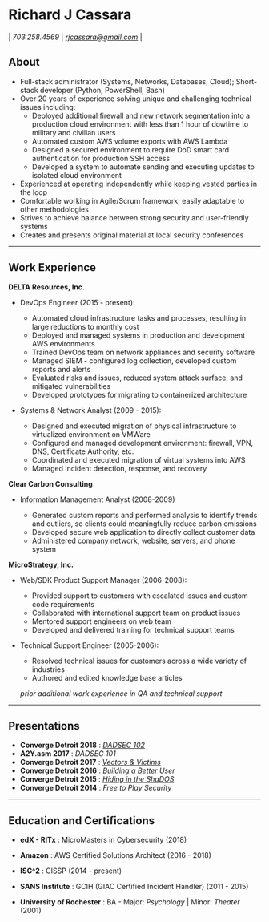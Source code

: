 # Richard J Cassara 
| *703.258.4569*  |  *rjcassara@gmail.com* |

## About

+ Full-stack administrator (Systems, Networks, Databases, Cloud); Short-stack developer (Python, PowerShell, Bash)
+ Over 20 years of experience solving unique and challenging technical issues including:
    + Deployed additional firewall and new network segmentation into a production cloud environment with less than 1 hour of dowtime to military and civilian users
    + Automated custom AWS volume exports with AWS Lambda
    + Designed a secured environment to require DoD smart card authentication for production SSH access
    + Developed a system to automate sending and executing updates to isolated cloud environment
+ Experienced at operating independently while keeping vested parties in the loop
+ Comfortable working in Agile/Scrum framework; easily adaptable to other methodologies 
+ Strives to achieve balance between strong security and user-friendly systems
+ Creates and presents original material at local security conferences

---

## Work Experience
**DELTA Resources, Inc.**  

+ DevOps Engineer (2015 - present):

    - Automated cloud infrastructure tasks and processes, resulting in large reductions to monthly cost
    - Deployed and managed systems in production and development AWS environments
    - Trained DevOps team on network appliances and security software
    - Managed SIEM - configured log collection, developed custom reports and alerts
    - Evaluated risks and issues, reduced system attack surface, and mitigated vulnerabilities
    - Developed prototypes for migrating to containerized architecture

+ Systems & Network Analyst (2009 - 2015):

    - Designed and executed migration of physical infrastructure to virtualized environment on VMWare
    - Configured and managed development environment: firewall, VPN, DNS, Certificate Authority, etc. 
    - Coordinated and executed migration of virtual systems into AWS
    - Managed incident detection, response, and recovery

**Clear Carbon Consulting**

+ Information Management Analyst (2008-2009)

    - Generated custom reports and performed analysis to identify trends and outliers, so clients could meaningfully reduce carbon emissions
    - Developed secure web application to directly collect customer data
    - Administered company network, website, servers, and phone system

**MicroStrategy, Inc.**

+ Web/SDK Product Support Manager (2006-2008):

    - Provided support to customers with escalated issues and custom code requirements
    - Collaborated with international support team on product issues
    - Mentored support engineers on web team
    - Developed and delivered training for technical support teams

+ Technical Support Engineer (2005-2006):
    
    - Resolved technical issues for customers across a wide variety of industries
    - Authored and edited knowledge base articles

  *prior additional work experience in QA and technical support*

---
## Presentations

+ **Converge Detroit 2018** : [*DADSEC 102*](https://www.youtube.com/watch?v=FKssx-saqrE) 
+ **A2Y.asm 2017** : *DADSEC 101*
+ **Converge Detroit 2017** : [*Vectors & Victims*](https://www.youtube.com/watch?v=jfEt3RukoC8)
+ **Converge Detroit 2016** : [*Building a Better User*](https://www.youtube.com/watch?v=1HDvYPf2FJ0)
+ **Converge Detroit 2015** : [*Hiding in the ShaDOS*](https://www.youtube.com/watch?v=EdQfrji8lL4)
+ **Converge Detroit 2014** : *Free to Play Security* 
---
## Education and Certifications

+ **edX - RITx** : MicroMasters in Cybersecurity (2018)

+ **Amazon** : AWS Certified Solutions Architect (2016 - 2018)

+ **ISC^2** : CISSP (2014 - present)

+ **SANS Institute** : GCIH (GIAC Certified Incident Handler)  (2011 - 2015)

+ **University of Rochester** : BA - Major: *Psychology* | Minor: *Theater* (2001)
